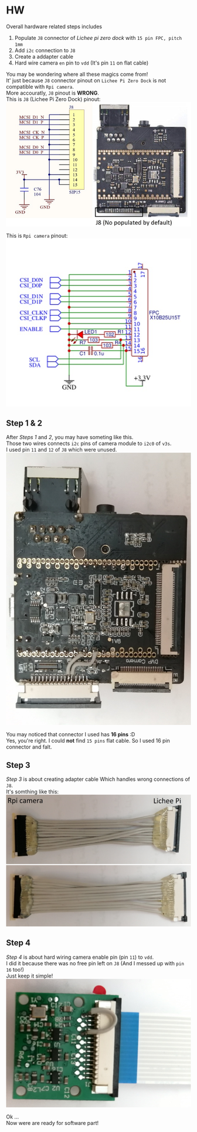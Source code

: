 # HW
Overall hardware related steps includes 
1. Populate `J8` connector of _Lichee pi zero dock_ with `15 pin FPC, pitch 1mm`
1. Add `i2c` connection to `J8`
1. Create a addapter cable 
1. Hard wire camera `en` pin to `vdd` (It's pin `11` on flat cable)

You may be wondering where all these magics come from!  
It' just because `J8` connector pinout on `Lichee Pi Zero Dock` is not compatible with `Rpi camera`.  
More accouratly, `J8` pinout is **WRONG**.  
This is `J8` (Lichee Pi Zero Dock) pinout:
![lichee-j8](pic/lichee-j8.jpg)

This is `Rpi camera` pinout:  
![rpi-camera-pinout](pic/rpi-camera-pinout.jpg)

## Step 1 & 2
After _Steps 1_ and _2_, you may have someting like this.  
Those two wires connects `i2c` pins of camera module to `i2c0` of `v3s`.  
I used pin `11` and `12` of `J8` which were unused.
![j8-mission](pic/add-j8-and-i2c.jpg)

You may noticed that connector I used has **16 pins** :D  
Yes, you're right. I could **not** find `15 pins` flat cable. So I used 16 pin connector and falt.  

## Step 3
_Step 3_ is about creating adapter cable Which handles wrong connections of `J8`.  
It's somthing like this:  
![adapter-1](pic/adapter-1.jpg)
![adapter-2](pic/adapter-2.jpg)

## Step 4
_Step 4_ is about hard wiring camera enable pin (pin `11`) to `vdd`.  
I did it because there was no free pin left on `J8` (And I messed up with `pin 16` too!)  
Just keep it simple!
![camera-en](pic/rpi-camera-en-pin.jpg)

Ok ...  
Now were are ready for software part!